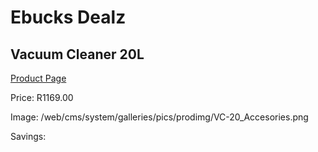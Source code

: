 
# Ebucks Dealz
## Vacuum Cleaner 20L
[Product Page](https://www.ebucks.com/web/shop/productSelected.do?prodId=1201219045&catId=998409624)

Price: R1169.00

Image: /web/cms/system/galleries/pics/prodimg/VC-20_Accesories.png

Savings: 


	